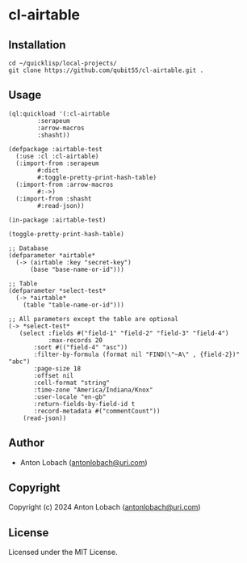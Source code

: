 # cl-airtable

## Installation

```
cd ~/quicklisp/local-projects/
git clone https://github.com/qubit55/cl-airtable.git .
```

## Usage
```
(ql:quickload '(:cl-airtable
		:serapeum
		:arrow-macros
		:shasht))

(defpackage :airtable-test
  (:use :cl :cl-airtable)
  (:import-from :serapeum
		#:dict
		#:toggle-pretty-print-hash-table)
  (:import-from :arrow-macros
		#:->)
  (:import-from :shasht
		#:read-json))

(in-package :airtable-test)

(toggle-pretty-print-hash-table)

;; Database
(defparameter *airtable*
  (-> (airtable :key "secret-key")
      (base "base-name-or-id")))

;; Table 
(defparameter *select-test*
  (-> *airtable*
    (table "table-name-or-id")))

;; All parameters except the table are optional
(-> *select-test*
   (select :fields #("field-1" "field-2" "field-3" "field-4")
      	   :max-records 20
	   :sort #(("field-4" "asc"))
	   :filter-by-formula (format nil "FIND(\"~A\" , {field-2})" "abc")
	   :page-size 18
	   :offset nil
	   :cell-format "string"
	   :time-zone "America/Indiana/Knox"
	   :user-locale "en-gb"
	   :return-fields-by-field-id t
	   :record-metadata #("commentCount"))
    (read-json))
```

## Author

* Anton Lobach (antonlobach@uri.com)

## Copyright

Copyright (c) 2024 Anton Lobach (antonlobach@uri.com)

## License

Licensed under the MIT License.
